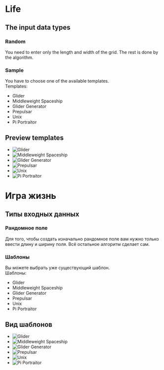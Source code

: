 # Life
## The input data types
### Random
You need to enter only the length and width of the grid. The rest is done by the algorithm.
### Sample
You have to choose one of the available templates.  
Templates:
* Glider
* Middleweight Spaceship
* Glider Generator
* Prepulsar
* Unix
* Pi Portraitor
## Preview templates
* ![Glider](https://imgur.com/DEinksf.png)
* ![Middleweight Spaceship](https://imgur.com/36xoXi1.png)
* ![Glider Generator](https://imgur.com/ebrGKJ3.png)
* ![Prepulsar](https://imgur.com/ytqz7sn.png)
* ![Unix](https://imgur.com/S9mno7b.png)
* ![Pi Portraitor](https://imgur.com/p2yTape.png)

# Игра жизнь
## Типы входных данных
### Рандомное поле
Для того, чтобы создать изначально рандомное поле вам нужно только ввести длину и ширину поля. Всё остальное алгоритм сделает сам.
### Шаблоны
Вы можете выбрать уже существующий шаблон.  
Шаблоны:
* Glider
* Middleweight Spaceship
* Glider Generator
* Prepulsar
* Unix
* Pi Portraitor
## Вид шаблонов
* ![Glider](https://imgur.com/DEinksf.png)
* ![Middleweight Spaceship](https://imgur.com/36xoXi1.png)
* ![Glider Generator](https://imgur.com/ebrGKJ3.png)
* ![Prepulsar](https://imgur.com/ytqz7sn.png)
* ![Unix](https://imgur.com/S9mno7b.png)
* ![Pi Portraitor](https://imgur.com/p2yTape.png)
